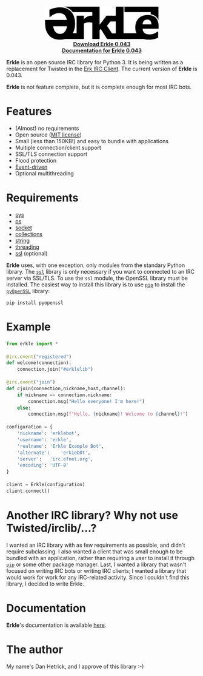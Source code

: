 <p align="center">
	<img src="https://github.com/nutjob-laboratories/erkle/raw/master/images/logo_300.png"><br>
	<a href="https://github.com/nutjob-laboratories/erkle/raw/master/downloads/erkle-irclib.zip"><b>Download Erkle 0.043</b></a><br>
	<a href="https://github.com/nutjob-laboratories/erkle/blob/master/documentation/Erkle-IRC-Library.pdf"><b>Documentation for Erkle 0.043</b></a><br>
</p>

**Erkle** is an open source IRC library for Python 3. It is being written as a replacement for Twisted in the [Erk IRC Client](https://github.com/nutjob-laboratories/erk). The current version of **Erkle** is 0.043.

**Erkle** is not feature complete, but it is complete enough for most IRC bots.

# Features

* (Almost) no requirements
* Open source ([MIT license](https://opensource.org/licenses/MIT))
* Small (less than 150KB!) and easy to bundle with applications
* Multiple connection/client support
* SSL/TLS connection support
* Flood protection
* [Event-driven](https://en.wikipedia.org/wiki/Event-driven_programming)
* Optional multithreading

# Requirements

* [sys](https://docs.python.org/3/library/sys.html)
* [os](https://docs.python.org/3/library/os.html)
* [socket](https://docs.python.org/3/library/socket.html)
* [collections](https://docs.python.org/3/library/collections.html)
* [string](https://docs.python.org/3/library/string.html)
* [threading](https://docs.python.org/3/library/threading.html)
* [ssl](https://docs.python.org/3/library/ssl.html) (optional)

**Erkle** uses, with one exception, only modules from the standary Python library. The [`ssl`](https://docs.python.org/3/library/ssl.html) library is only necessary if you want to connected to an IRC server via SSL/TLS. To use the `ssl` module, the OpenSSL library must be installed. The easiest way to install this library is to use [`pip`](https://pypi.org/project/pip/) to install the [`pyOpenSSL`](https://www.pyopenssl.org/) library:

```
pip install pyopenssl
```

# Example
```python
from erkle import *

@irc.event("registered")
def welcome(connection):
	connection.join("#erklelib")

@irc.event("join")
def cjoin(connection,nickname,host,channel):
	if nickname == connection.nickname:
		connection.msg("Hello everyone! I'm here!")
	else:
		connection.msg(f"Hello, {nickname}! Welcome to {channel}!")

configuration = {
	'nickname':	'erklebot',
	'username':	'erkle',
	'realname':	'Erkle Example Bot',
	'alternate':	'erk1eb0t',
	'server':	'irc.efnet.org',
	'encoding':	'UTF-8'
}

client = Erkle(configuration)
client.connect()
```

# Another IRC library? Why not use Twisted/irclib/...?
I wanted an IRC library with as few requirements as possible, and didn't require subclassing. I also wanted a client that was small enough to be bundled with an application, rather than requiring a user to install it through [`pip`](https://pypi.org/project/pip/) or some other package manager. Last, I wanted a library that wasn't focused on writing IRC bots or writing IRC clients; I wanted a library that would work for work for any IRC-related activity.  Since I couldn't find this library, I decided to write Erkle.

# Documentation
**Erkle**'s documentation is available [here](https://github.com/nutjob-laboratories/erkle/blob/master/documentation/Erkle-IRC-Library.pdf).

# The author

My name's Dan Hetrick, and I approve of this library :-)